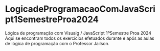 # LogicadeProgramacaoComJavaScript1SemestreProa2024
Lógica de programação com Visualg / JavaScript 1ºSemestre Proa 2024
Aqui se encontram todos os exercícios efetuados durante e após as aulas de lógica de programação com o Professor Jailson.
